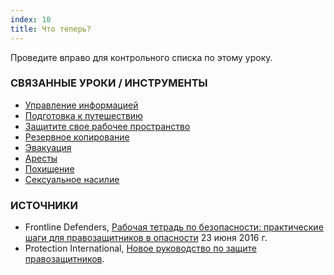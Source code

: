 ```yaml
---
index: 10
title: Что теперь?
---
```

Проведите вправо для контрольного списка по этому уроку.

### СВЯЗАННЫЕ УРОКИ / ИНСТРУМЕНТЫ

*   [Управление информацией](umbrella://information/managing-information)
*   [Подготовка к путешествию](umbrella://information/backing-up)
*   [Защитите свое рабочее пространство](umbrella://information/protect-your-workspace)
*   [Резервное копирование](umbrella://information/backing-up)
*   [Эвакуация](umbrella://incident-response/evacuation)
*   [Аресты](umbrella://incident-response/arrests)
*   [Похищение](umbrella://incident-response/kidnapping)
*   [Сексуальное насилие](umbrella://incident-response/sexual-assault)

### ИСТОЧНИКИ

* Frontline Defenders, [Рабочая тетрадь по безопасности: практические шаги для правозащитников в опасности](https://www.frontlinedefenders.org/en/resource-publication/workbook-security-practical-steps-human-rights-defenders-risk) 23 июня 2016 г.
*  Protection International, [Новое руководство по защите правозащитников](https://www.protectioninternational.org/en/node/1106).